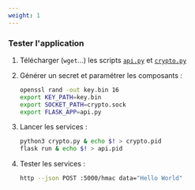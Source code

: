 ```yaml
---
weight: 1
---
```

### Tester l'application

1. Télécharger (`wget`...) les scripts [`api.py`](/td/api.py) et [`crypto.py`](/td/crypto.py)
2. Générer un secret et paramétrer les composants :

   ```sh
   openssl rand -out key.bin 16
   export KEY_PATH=key.bin
   export SOCKET_PATH=crypto.sock
   export FLASK_APP=api.py
   ```

3. Lancer les services :

   ```sh
   python3 crypto.py & echo $! > crypto.pid
   flask run & echo $! > api.pid
   ```

4. Tester les services :

   ```sh
   http --json POST :5000/hmac data="Hello World"
   ```

